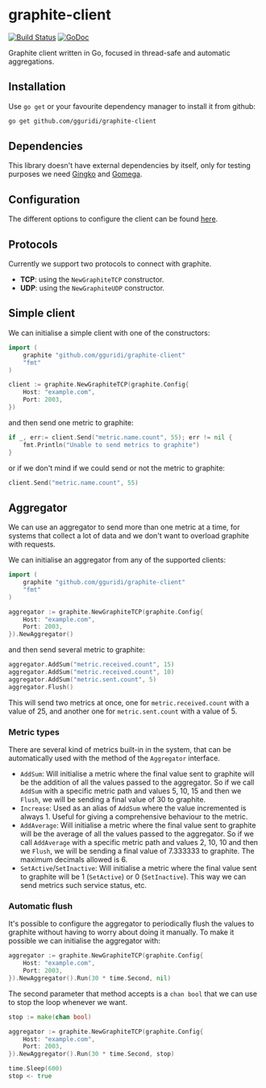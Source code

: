 # graphite-client 
[![Build Status](https://travis-ci.org/gguridi/graphite-client.svg?branch=master)](https://travis-ci.org/gguridi/graphite-client)
[![GoDoc](https://godoc.org/github.com/gguridi/graphite-client?status.svg)](https://godoc.org/github.com/gguridi/graphite-client)

Graphite client written in Go, focused in thread-safe and automatic aggregations.

## Installation

Use `go get` or your favourite dependency manager to install it from github:

```bash
go get github.com/gguridi/graphite-client
```

## Dependencies

This library doesn't have external dependencies by itself, only for testing purposes
we need [Gingko](https://github.com/onsi/ginkgo) and [Gomega](https://github.com/onsi/gomega).

## Configuration

The different options to configure the client can be found [here]().

## Protocols

Currently we support two protocols to connect with graphite.

- **TCP**: using the `NewGraphiteTCP` constructor.
- **UDP**: using the `NewGraphiteUDP` constructor.

## Simple client

We can initialise a simple client with one of the constructors:

```go
import (
    graphite "github.com/gguridi/graphite-client"
    "fmt"
)

client := graphite.NewGraphiteTCP(graphite.Config{
    Host: "example.com",
    Port: 2003,
})
```

and then send one metric to graphite:

```go
if _, err:= client.Send("metric.name.count", 55); err != nil {
    fmt.Println("Unable to send metrics to graphite")
}
```

or if we don't mind if we could send or not the metric to graphite:

```go
client.Send("metric.name.count", 55)
```

## Aggregator

We can use an aggregator to send more than one metric at a time, for systems that collect
a lot of data and we don't want to overload graphite with requests.

We can initialise an aggregator from any of the supported clients:

```go
import (
    graphite "github.com/gguridi/graphite-client"
    "fmt"
)

aggregator := graphite.NewGraphiteTCP(graphite.Config{
    Host: "example.com",
    Port: 2003,
}).NewAggregator()
```

and then send several metric to graphite:

```go
aggregator.AddSum("metric.received.count", 15)
aggregator.AddSum("metric.received.count", 10)
aggregator.AddSum("metric.sent.count", 5)
aggregator.Flush()
```

This will send two metrics at once, one for `metric.received.count` with a value of 25, and
another one for `metric.sent.count` with a value of 5.

### Metric types

There are several kind of metrics built-in in the system, that can be automatically used
with the method of the `Aggregator` interface.

- `AddSum`: Will initialise a metric where the final value sent to graphite will be the addition
of all the values passed to the aggregator. So if we call `AddSum` with a specific metric path and
values 5, 10, 15 and then we `Flush`, we will be sending a final value of 30 to graphite.
- `Increase`: Used as an alias of `AddSum` where the value incremented is always 1. Useful for giving
a comprehensive behaviour to the metric. 
- `AddAverage`: Will initialise a metric where the final value sent to graphite will be the average 
of all the values passed to the aggregator. So if we call `AddAverage` with a specific metric path
and values 2, 10, 10 and then we `Flush`, we will be sending a final value of 7.333333 to graphite. The
maximum decimals allowed is 6.
- `SetActive`/`SetInactive`: Will initialise a metric where the final value sent to graphite will 
be 1 (`SetActive`) or 0 (`SetInactive`). This way we can send metrics such service status, etc.

### Automatic flush

It's possible to configure the aggregator to periodically flush the values to graphite without
having to worry about doing it manually. To make it possible we can initialise the aggregator with:

```go
aggregator := graphite.NewGraphiteTCP(graphite.Config{
    Host: "example.com",
    Port: 2003,
}).NewAggregator().Run(30 * time.Second, nil)
```

The second parameter that method accepts is a `chan bool` that we can use to stop the loop whenever we want.

```go
stop := make(chan bool)

aggregator := graphite.NewGraphiteTCP(graphite.Config{
    Host: "example.com",
    Port: 2003,
}).NewAggregator().Run(30 * time.Second, stop)

time.Sleep(600)
stop <- true
```
